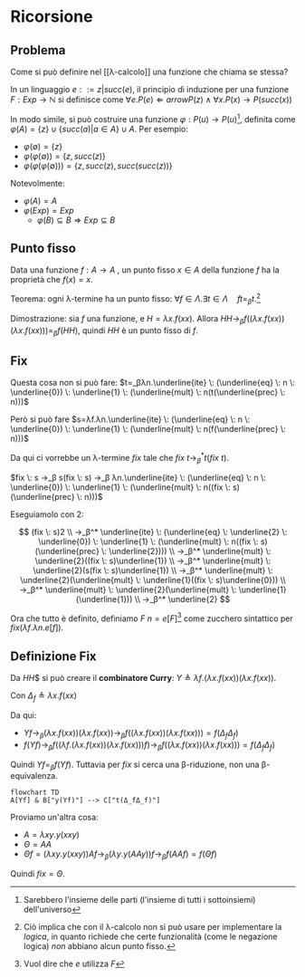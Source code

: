 # Ricorsione

## Problema

Come si può definire nel [[λ-calcolo]] una funzione che chiama se stessa?

In un linguaggio $e::=z|succ(e)$, il principio di induzione per una funzione $F:Exp → ℕ$ si definisce come $∀e. P(e) ⇐arrow P(z) ∧ ∀x.P(x) → P(succ(x))$

In modo simile, si può costruire una funzione $φ: P(u) → P(u)$[^1], definita come $φ(A)=\{z\} ∪ \{succ(a)|a ∈ A\} ∪ A$. Per esempio:
- $φ(∅)=\{z\}$
- $φ(φ(∅))=\{z, succ(z)\}$
- $φ(φ(φ(∅)))=\{z, succ(z), succ(succ(z))\}$

Notevolmente:
- $φ(A)=A$
- $φ(Exp)=Exp$
	- $φ(B) ⊆ B⇒Exp ⊆ B$

## Punto fisso

Data una funzione $f:A → A$ , un punto fisso $x ∈ A$ della funzione $f$ ha la proprietà che $f(x)=x$.

Teorema: ogni λ-termine ha un punto fisso: $∀f ∈ Λ.∃ t ∈ Λ \quad ft=_β t$.[^2]

Dimostrazione: sia $f$ una funzione, e $H=λx.f(xx)$. Allora $HH →_β f((λx.f(xx))(λx.f(xx)))=_β f(HH)$, quindi $HH$ è un punto fisso di $f$.

## Fix

Questa cosa non si può fare: $t=_βλn.\underline{ite} \: (\underline{eq} \: n \: \underline{0}) \: \underline{1} \: (\underline{mult} \: n(t(\underline{prec} \: n)))$

Però si può fare $s=λf.λn.\underline{ite} \: (\underline{eq} \: n \: \underline{0}) \: \underline{1} \: (\underline{mult} \: n(f(\underline{prec} \: n)))$

Da qui ci vorrebbe un λ-termine $fix$ tale che $fix \: t →_β^* t(fix \: t)$.

$fix \: s →_β s(fix \: s) →_β λn.\underline{ite} \: (\underline{eq} \: n \: \underline{0}) \: \underline{1} \: (\underline{mult} \: n((fix \: s)(\underline{prec} \: n)))$

Eseguiamolo con 2:

$$
(fix \: s)2 \\
→_β^* \underline{ite} \: (\underline{eq} \: \underline{2} \: \underline{0}) \: \underline{1} \: (\underline{mult} \: n((fix \: s)(\underline{prec} \: \underline{2}))) \\
→_β^* \underline{mult} \: \underline{2}((fix \: s)\underline{1}) \\
→_β^* \underline{mult} \: \underline{2}(s(fix \: s)\underline{1}) \\
→_β^* \underline{mult} \: \underline{2}(\underline{mult} \: \underline{1}((fix \: s)\underline{0})) \\
→_β^* \underline{mult} \: \underline{2}(\underline{mult} \: \underline{1}(\underline{1})) \\
→_β^* \underline{2}
$$

Ora che tutto è definito, definiamo $F \: n=e[F]$[^3] come zucchero sintattico per $fix(λf.λn.e[f])$.

## Definizione Fix

Da $HH$$ si può creare il **combinatore Curry**: $Y ≜ λf.(λx.f(xx))(λx.f(xx))$.

Con $Δ_f ≜ λx.f(xx)$

Da qui:
- $Yf →_β (λx.f(xx))(λx.f(xx)) →_β f((λx.f(xx))(λx.f(xx)))=f(Δ_fΔ_f)$
- $f(Yf) →_β f((λf.(λx.f(xx))(λx.f(xx)))f) →_β f((λx.f(xx))(λx.f(xx)))=f(Δ_fΔ_f)$

Quindi $Yf =_β f(Yf)$. Tuttavia per $fix$ si cerca una β-riduzione, non una β-equivalenza.

```mermaid
flowchart TD
A[Yf] & B["y(Yf)"] --> C["t(Δ_fΔ_f)"]
```

Proviamo un'altra cosa:
- $A=λxy.y(xxy)$
- $Θ=AA$
- $Θf=(λxy.y(xxy))Af →_β (λy.y(AAy))f →_β f(AAf)=f(Θf)$

Quindi $fix=Θ$.

[^1]: Sarebbero l'insieme delle parti (l'insieme di tutti i sottoinsiemi) dell'universo
[^2]: Ciò implica che con il λ-calcolo non si può usare per implementare la *logica*, in quanto richiede che certe funzionalità (come le negazione logica) *non* abbiano alcun punto fisso.
[^3]: Vuol dire che $e$ utilizza $F$
